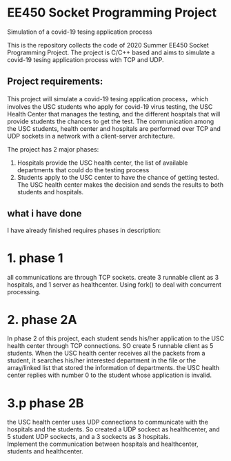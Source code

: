# EE450 Socket Programming Project
Simulation of a covid-19 tesing application process

This is the repository collects the code of 2020 Summer EE450 Socket Programming Project. The project is C/C++ based and aims to simulate a covid-19 tesing application process with TCP and UDP.

## Project requirements:

This project will simulate a covid-19 tesing application process，which involves the USC students who apply for covid-19 virus testing, the USC Health Center that manages the testing, and the different hospitals that will provide students the chances to get the test. The communication among the USC students, health center and hospitals are performed over TCP and UDP sockets in a network with a client-server architecture.

The project has 2 major phases: 
1) Hospitals provide the USC health center, the list of available departments that could do the testing process
2) Students apply to the USC center to have the chance of getting tested. The USC health center makes the decision and sends the results to both students and hospitals.

## what i have done
I have already finished requires phases in description:
# 1. phase 1 
all communications are through TCP sockets. 
create 3 runnable client as 3 hospitals, and 1 server as healthcenter. Using fork() to deal with concurrent processing.
# 2. phase 2A 
In phase 2 of this project, each student sends his/her application to the USC health center through TCP connections. SO create 5  runnable client as 5 students.
When the USC health center receives all the packets from a student, it searches his/her interested department in the file or the array/linked list that stored the information of departments. the USC health center replies with number 0 to the student whose application is invalid.

# 3.p phase 2B
the USC health center uses UDP connections to communicate with the hospitals and the students. So created a UDP sockect as healthcenter, and 5 student UDP sockects, and a 3 sockects as 3 hospitals.  
Implement the communication between hospitals and healthcenter, students and healthcenter.
